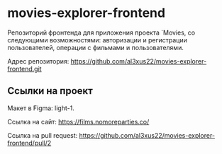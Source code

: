 # movies-explorer-frontend
Репозиторий фронтенда для приложения проекта `Movies, со следующими возможностями: авторизации и регистрации пользователей, операции с фильмами и пользователями.

Адрес репозитория: https://github.com/al3xus22/movies-explorer-frontend.git

## Ссылки на проект

Макет в Figma: light-1.

Ссылка на сайт: https://films.nomoreparties.co/

Ссылка на pull request: https://github.com/al3xus22/movies-explorer-frontend/pull/2
